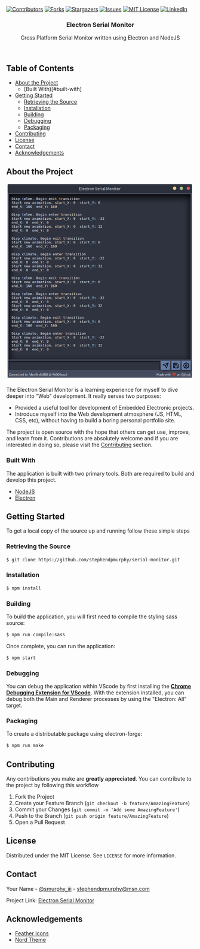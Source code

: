 [![Contributors][contributors-shield]][contributors-url]
[![Forks][forks-shield]][forks-url]
[![Stargazers][stars-shield]][stars-url]
[![Issues][issues-shield]][issues-url]
[![MIT License][license-shield]][license-url]
[![LinkedIn][linkedin-shield]][linkedin-url]

<p align="center">
  <h3 align="center">Electron Serial Monitor</h3>
  <p align="center">
    Cross Platform Serial Monitor written using Electron and NodeJS
  </p>
</p>

<br />

## Table of Contents
* [About the Project](#about-the-project)
  * [Built With)[#built-with]
* [Getting Started](#getting-started)
  * [Retrieving the Source](#retrieving-the-source)
  * [Installation](#installation)
  * [Building](#building)
  * [Debugging](#debuggin)
  * [Packaging](#packaging)
* [Contributing](#contributing)
* [License](#license)
* [Contact](#contact)
* [Acknowledgements](#acknowledgements)

## About the Project

<p align="center">
  <img src="./src/img/snapshot.png">
</p>

The Electron Serial Monitor is a learning experience for myself to dive deeper into "Web" development. It really serves two purposes: 
* Provided a useful tool for development of Embedded Electronic projects.
* Introduce myself into the Web development atmosphere (JS, HTML, CSS, etc), without having to build a boring personal portfolio site.

The project is open source with the hope that others can get use, improve, and learn from it. Contributions are absolutely welcome and if you are interested in doing so, please visit the [Contributing](#contributing) section.

### Built With

The application is built with two primary tools. Both are required to build and develop this project.
* [NodeJS](https://nodejs.org/en/)
* [Electron](https://www.electronjs.org/)

## Getting Started

To get a local copy of the source up and running follow these simple steps

### Retrieving the Source

```sh
$ git clone https://github.com/stephendpmurphy/serial-monitor.git
```

### Installation

```sh
$ npm install
```

### Building

To build the application, you will first need to compile the styling sass source:
```bash
$ npm run compile:sass
```

Once complete, you can run the application:
```bash
$ npm start
```

### Debugging

You can debug the application within VScode by first installing the [**Chrome Debugging Extension for VScode**](https://marketplace.visualstudio.com/items?itemName=msjsdiag.debugger-for-chrome). With the extension installed, you can debug both the Main and Renderer processes by using the "Electron: All" target.

### Packaging

To create a distributable package using electron-forge:
```bash
$ npm run make
```


## Contributing

Any contributions you make are **greatly appreciated**. You can contribute to the project by following this workflow
1. Fork the Project
2. Create your Feature Branch (`git checkout -b feature/AmazingFeature`)
3. Commit your Changes (`git commit -m 'Add some AmazingFeature'`)
4. Push to the Branch (`git push origin feature/AmazingFeature`)
5. Open a Pull Request

## License

Distributed under the MIT License. See `LICENSE` for more information.

## Contact

Your Name - [@smurphy_iii](https://www.instagram.com/smurphy_iii/) - stephendpmurphy@msn.com

Project Link: [Electron Serial Monitor](https://github.com/stephendpmurphy/serial-monitor)

## Acknowledgements
* [Feather Icons](https://feathericons.com/)
* [Nord Theme](https://www.nordtheme.com/)

[contributors-shield]: https://img.shields.io/github/contributors/othneildrew/Best-README-Template.svg?style=flat-square
[contributors-url]: https://github.com/stephendpmurphy/serial-monitor/graphs/contributors
[forks-shield]: https://img.shields.io/github/forks/othneildrew/Best-README-Template.svg?style=flat-square
[forks-url]: https://github.com/stephendpmurphy/serial-monitor/network/members
[stars-shield]: https://img.shields.io/github/stars/othneildrew/Best-README-Template.svg?style=flat-square
[stars-url]: https://github.com/stephendpmurphy/serial-monitor/stargazers
[issues-shield]: https://img.shields.io/github/issues/othneildrew/Best-README-Template.svg?style=flat-square
[issues-url]: https://github.com/stephendpmurphy/serial-monitor/issues
[license-shield]: https://img.shields.io/github/license/othneildrew/Best-README-Template.svg?style=flat-square
[license-url]: https://github.com/stephendpmurphy/serial-monitor/blob/main/LICENSE
[linkedin-shield]: https://img.shields.io/badge/-LinkedIn-black.svg?style=flat-square&logo=linkedin&colorB=555
[linkedin-url]: https://www.linkedin.com/in/smurphy129/
